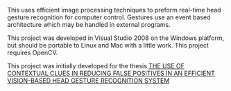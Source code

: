This uses efficient image processing techniques to preform real-time head gesture recognition for computer control.  Gestures use an event based architecture which may be handled in external programs.

This project was developed in Visual Studio 2008 on the Windows platform, but should be portable to Linux and Mac with a little work.  This project requires OpenCV.

This project was initially developed for the thesis [THE USE OF CONTEXTUAL CLUES IN REDUCING FALSE POSITIVES IN AN EFFICIENT VISION-BASED HEAD GESTURE RECOGNITION SYSTEM](http://digitalcommons.calpoly.edu/theses/295)